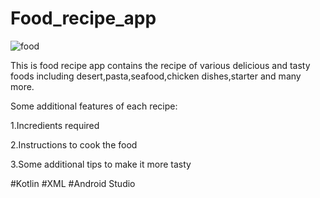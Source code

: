 # Food_recipe_app

![food](https://user-images.githubusercontent.com/78478151/219357506-ed0def3c-f77e-4a6c-bd0e-3b2a568f3937.jpg)


This is food recipe app contains the recipe of various delicious and tasty foods including desert,pasta,seafood,chicken dishes,starter and many more.

Some additional features of each recipe:


1.Incredients required

2.Instructions to cook the food

3.Some additional tips to make it more tasty 

#Kotlin
#XML
#Android Studio
